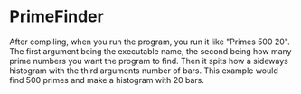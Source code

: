 # PrimeFinder
After compiling, when you run the program, you run it like "Primes 500 20". The first argument being the executable name, the second being how many prime numbers you want the program to find. Then it spits how a sideways histogram with the third arguments number of bars. This example would find 500 primes and make a histogram with 20 bars. 
